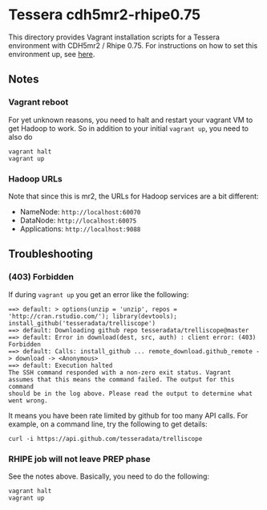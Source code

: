 

# Tessera cdh5mr2-rhipe0.75

This directory provides Vagrant installation scripts for a Tessera environment with CDH5mr2 / Rhipe 0.75.  For instructions on how to set this environment up, see [here](https://github.com/tesseradata/install-vagrant).

## Notes ##

### Vagrant reboot ###

For yet unknown reasons, you need to halt and restart your vagrant VM to get Hadoop to work.  So in addition to your initial `vagrant up`, you need to also do

```
vagrant halt
vagrant up 
```

### Hadoop URLs ###

Note that since this is mr2, the URLs for Hadoop services are a bit different:

* NameNode: `http://localhost:60070`
* DataNode: `http://localhost:60075`
* Applications: `http://localhost:9088`

## Troubleshooting ##

### (403) Forbidden ###

If during `vagrant up` you get an error like the following:

```
==> default: > options(unzip = 'unzip', repos = 'http://cran.rstudio.com/'); library(devtools); install_github('tesseradata/trelliscope')
==> default: Downloading github repo tesseradata/trelliscope@master
==> default: Error in download(dest, src, auth) : client error: (403) Forbidden
==> default: Calls: install_github ... remote_download.github_remote -> download -> <Anonymous>
==> default: Execution halted
The SSH command responded with a non-zero exit status. Vagrant
assumes that this means the command failed. The output for this command
should be in the log above. Please read the output to determine what
went wrong.
```

It means you have been rate limited by github for too many API calls.  For example, on a command line, try the following to get details:

```
curl -i https://api.github.com/tesseradata/trelliscope
```

### RHIPE job will not leave PREP phase ###

See the notes above.  Basically, you need to do the following:

```
vagrant halt
vagrant up 
```
